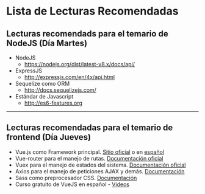 # Lista de Lecturas Recomendadas



## Lecturas recomendads para el temario de NodeJS (Día Martes)


- NodeJS
  - https://nodejs.org/dist/latest-v8.x/docs/api/
- ExpressJS
  - http://expressjs.com/en/4x/api.html
- Sequelize como ORM
    -  http://docs.sequelizejs.com/
- Estándar de Javascript
    - http://es6-features.org

---------------------------------

## Lecturas recomendadas para el temario de frontend (Día Jueves)
- Vue.js como Framework principal. [Sitio oficial](https://vuejs.org/) o en [español](https://es-vuejs.github.io/vuejs.org/)
- Vue-router para el manejo de rutas. [Documentación oficial](https://router.vuejs.org/)
- Vuex para el manejo de estados del sistema. [Documentación oficial](https://vuex.vuejs.org)
- Axios para el manejo de peticiones AJAX y demás. [Documentación](https://github.com/mzabriskie/axios)
- Sass como preprocesador CSS. [Documentación](http://sass-lang.com/)
- Curso gratuito de VueJS en español - [Videos](http://vue.wmedia.es/ )
